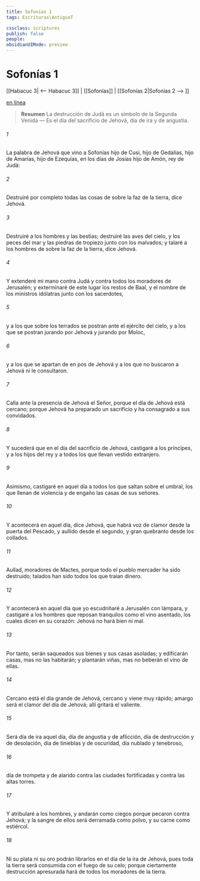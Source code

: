 ```yaml
---
title: Sofonías 1
tags: Escrituras\AntiguoT

cssclass: scriptures
publish: false
people:
obsidianUIMode: preview
---
```


# Sofonías 1
[[Habacuc 3| <-- Habacuc 3]] | [[Sofonías]] | [[Sofonías 2|Sofonías 2 --> ]]

[en línea](https://churchofjesuschrist.org/study/scriptures/ot/zeph/1?lang=spa)

> __Resumen__
La destrucción de Judá es un símbolo de la Segunda Venida — Es el día del sacrificio de Jehová, día de ira y de angustia.

###### 1 
La palabra de Jehová que vino a Sofonías hijo de Cusi, hijo de Gedalías, hijo de Amarías, hijo de Ezequías, en los días de Josías hijo de Amón, rey de Judá:

###### 2 
Destruiré por completo todas las cosas de sobre la faz de la tierra, dice Jehová.

###### 3 
Destruiré a los hombres y las bestias; destruiré las aves del cielo, y los peces del mar y las piedras de tropiezo junto con los malvados; y talaré a los hombres de sobre la faz de la tierra, dice Jehová.

###### 4 
Y extenderé mi mano contra Judá y contra todos los moradores de Jerusalén; y exterminaré de este lugar los restos de Baal, y el nombre de los ministros idólatras junto con los sacerdotes,

###### 5 
y a los que sobre los terrados se postran ante el ejército del cielo, y a los que se postran jurando por Jehová y jurando por Moloc,

###### 6 
y a los que se apartan de en pos de Jehová y a los que no buscaron a Jehová ni le consultaron.

###### 7 
Calla ante la presencia de Jehová el Señor, porque el día de Jehová está cercano; porque Jehová ha preparado un sacrificio y ha consagrado a sus convidados.

###### 8 
Y sucederá que en el día del sacrificio de Jehová, castigaré a los príncipes, y a los hijos del rey y a todos los que llevan vestido extranjero.

###### 9 
Asimismo, castigaré en aquel día a todos los que saltan sobre el umbral, los que llenan de violencia y de engaño las casas de sus señores.

###### 10 
Y acontecerá en aquel día, dice Jehová, que habrá voz de clamor desde la puerta del Pescado, y aullido desde el segundo, y gran quebranto desde los collados.

###### 11 
Aullad, moradores de Mactes, porque todo el pueblo mercader ha sido destruido; talados han sido todos los que traían dinero.

###### 12 
Y acontecerá en aquel día que yo escudriñaré a Jerusalén con lámpara, y castigaré a los hombres que reposan tranquilos como el vino asentado, los cuales dicen en su corazón: Jehová no hará bien ni mal.

###### 13 
Por tanto, serán saqueados sus bienes y sus casas asoladas; y edificarán casas, mas no las habitarán; y plantarán viñas, mas no beberán el vino de ellas.

###### 14 
Cercano está el día grande de Jehová, cercano y viene muy rápido; amargo será el clamor del día de Jehová; allí gritará el valiente.

###### 15 
Será día de ira aquel día, día de angustia y de aflicción, día de destrucción y de desolación, día de tinieblas y de oscuridad, día nublado y tenebroso,

###### 16 
día de trompeta y de alarido contra las ciudades fortificadas y contra las altas torres.

###### 17 
Y atribularé a los hombres, y andarán como ciegos porque pecaron contra Jehová; y la sangre de ellos será derramada como polvo, y su carne como estiércol.

###### 18 
Ni su plata ni su oro podrán librarlos en el día de la ira de Jehová, pues toda la tierra será consumida con el fuego de su celo; porque ciertamente destrucción apresurada hará de todos los moradores de la tierra.

